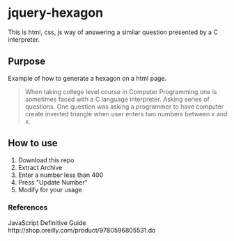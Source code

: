 # jquery-hexagon

<p>This is html, css, js way of answering a similar question presented by a C interpreter.</p>

<h2>Purpose</h2>
<p>Example of how to generate a hexagon on a html page.</p>
<blockquote>
When taking college level course in Computer Programming one is sometimes faced
with a C language interpreter. Asking series of questions. One question was asking a 
programmer to have computer create inverted triangle when user enters two numbers between x and x.
</blockquote>

<h2>How to use</h2>
<ol>
<li>Download this repo</li>
<li>Extract Archive</li>
<li>Enter a number less than 400</li>
<li>Press "Update Number"</li>
<li>Modify for your usage</li>
</ol>

<h3>References</h3>
JavaScript Definitive Guide
http://shop.oreilly.com/product/9780596805531.do

